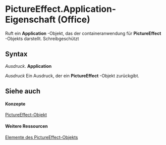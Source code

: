 
# PictureEffect.Application-Eigenschaft (Office)

Ruft ein  **Application** -Objekt, das der containeranwendung für **PictureEffect** -Objekts darstellt. Schreibgeschützt


## Syntax

 _Ausdruck_. **Application**

 _Ausdruck_ Ein Ausdruck, der ein **PictureEffect** -Objekt zurückgibt.


## Siehe auch


#### Konzepte


[PictureEffect-Objekt](af3f742a-e082-1abd-7df2-d1fb2f57c8a2.md)
#### Weitere Ressourcen


[Elemente des PictureEffect-Objekts](http://msdn.microsoft.com/library/df7a24cd-db6f-1ab1-e0e4-3b332ba27bd5%28Office.15%29.aspx)
